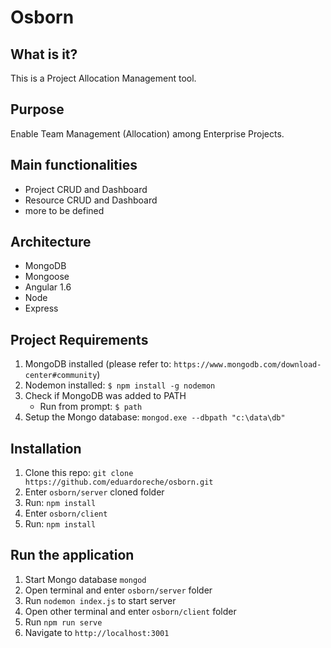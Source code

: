 # Osborn

## What is it?

This is a Project Allocation Management tool.

## Purpose

Enable Team Management (Allocation) among Enterprise Projects.

## Main functionalities

* Project CRUD and Dashboard
* Resource CRUD and Dashboard
* more to be defined

## Architecture

* MongoDB
* Mongoose
* Angular 1.6
* Node
* Express

## Project Requirements

1. MongoDB installed (please refer to: `https://www.mongodb.com/download-center#community`)
2. Nodemon installed: `$ npm install -g nodemon`
3. Check if MongoDB was added to PATH
    * Run from prompt: `$ path`
4. Setup the Mongo database: `mongod.exe --dbpath "c:\data\db"`

## Installation

1. Clone this repo: `git clone https://github.com/eduardoreche/osborn.git`
2. Enter `osborn/server` cloned folder
3. Run: `npm install`
4. Enter `osborn/client`
5. Run: `npm install`

## Run the application

1. Start Mongo database `mongod`
2. Open terminal and enter `osborn/server` folder
3. Run `nodemon index.js` to start server
4. Open other terminal and enter `osborn/client` folder
5. Run `npm run serve`
6. Navigate to `http://localhost:3001`